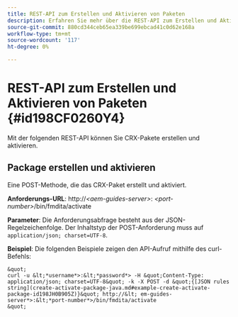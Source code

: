 ```yaml
---
title: REST-API zum Erstellen und Aktivieren von Paketen
description: Erfahren Sie mehr über die REST-API zum Erstellen und Aktivieren von Paketen
source-git-commit: 880cd344ceb65ea339be699ebcad41c0d62e168a
workflow-type: tm+mt
source-wordcount: '117'
ht-degree: 0%

---
```


# REST-API zum Erstellen und Aktivieren von Paketen {#id198CF0260Y4}

Mit der folgenden REST-API können Sie CRX-Pakete erstellen und aktivieren.

## Package erstellen und aktivieren

Eine POST-Methode, die das CRX-Paket erstellt und aktiviert.

**Anforderungs-URL**: http://*&lt;aem-guides-server>*: *&lt;port-number>*/bin/fmdita/activate

**Parameter**: Die Anforderungsabfrage besteht aus der JSON-Regelzeichenfolge. Der Inhaltstyp der POST-Anforderung muss auf `application/json; charset=UTF-8`.

**Beispiel**: Die folgenden Beispiele zeigen den API-Aufruf mithilfe des curl-Befehls:

    &quot;
    curl -u &lt;*username*>:&lt;*password*> -H &quot;Content-Type: application/json; charset=UTF-8&quot; -k -X POST -d &quot;{[JSON rules string](create-activate-package-java.md#example-create-activate-package-id198JH0B905Z)}&quot; http://&lt; em-guides-server*>:&lt;*port-number*>/bin/fmdita/activate
    &quot;

